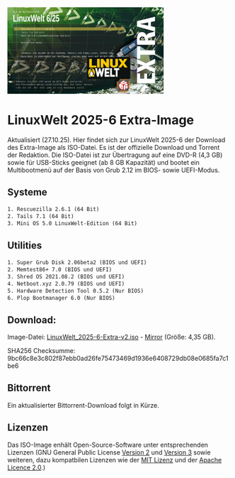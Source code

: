 <img src="https://github.com/LinuxWelt/LinuxWelt/blob/main/docs/images/LinuxWelt_2025-6_extra.png" width="70%">

# LinuxWelt 2025-6 Extra-Image

Aktualisiert (27.10.25). Hier findet sich zur LinuxWelt 2025-6 der Download des Extra-Image als ISO-Datei. Es ist der offizielle Download und Torrent der Redaktion. Die ISO-Datei ist zur Übertragung auf eine DVD-R (4,3 GB) sowie für USB-Sticks geeignet (ab 8 GB Kapazität) und bootet ein Multibootmenü auf der Basis von Grub 2.12 im BIOS- sowie UEFI-Modus.

## Systeme 
    1. Rescuezilla 2.6.1 (64 Bit)
    2. Tails 7.1 (64 Bit)
    3. Mini OS 5.0 LinuxWelt-Edition (64 Bit)

##  Utilities
    1. Super Grub Disk 2.06beta2 (BIOS und UEFI)
    2. Memtest86+ 7.0 (BIOS und UEFI)
    3. Shred OS 2021.08.2 (BIOS und UEFI)
    4. Netboot.xyz 2.0.79 (BIOS und UEFI)
    5. Hardware Detection Tool 0.5.2 (Nur BIOS)
    6. Plop Bootmanager 6.0 (Nur BIOS)

## Download:

Image-Datei: [LinuxWelt_2025-6-Extra-v2.iso](https://torrent.code2decode.com/LinuxWelt_2025-6-Extra-v2/LinuxWelt_2025-6-Extra-v2.iso) - [Mirror](https://torrent4.code2decode.com/LinuxWelt_2025-6-Extra-v2/LinuxWelt_2025-6-Extra-v2.iso) (Größe: 4,35 GB).

SHA256 Checksumme: 9bc66c8e3c802f87ebb0ad26fe75473469d1936e6408729db08e0685fa7c1be6

## Bittorrent
Ein aktualisierter Bittorrent-Download folgt in Kürze.

## Lizenzen
Das ISO-Image enhält Open-Source-Software unter entsprechenden Lizenzen (GNU General Public License [Version 2](https://www.gnu.org/licenses/old-licenses/gpl-2.0.en.html) und [Version 3](https://www.gnu.org/licenses/gpl-3.0.en.html) sowie weiteren, dazu kompatbilen Lizenzen wie der [MIT Lizenz](https://opensource.org/licenses/MIT) und der [Apache Licence 2.0](https://www.apache.org/licenses/LICENSE-2.0).) 
